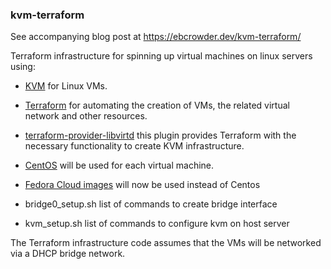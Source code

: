 ### kvm-terraform

See accompanying blog post at https://ebcrowder.dev/kvm-terraform/

Terraform infrastructure for spinning up virtual machines on linux servers using:

- [KVM](https://www.linux-kvm.org/page/Main_Page) for Linux VMs.
- [Terraform](https://www.terraform.io/) for automating the creation of VMs, the related virtual network and other resources.
- [terraform-provider-libvirtd](https://github.com/dmacvicar/terraform-provider-libvirt) this plugin provides Terraform with the necessary functionality to create KVM infrastructure.
- [CentOS](https://www.centos.org/) will be used for each virtual machine.
- [Fedora Cloud images](https://alt.fedoraproject.org/cloud/) will now be used instead of Centos

- bridge0_setup.sh list of commands to create bridge interface
- kvm_setup.sh list of commands to configure kvm on host server

The Terraform infrastructure code assumes that the VMs will be networked via a DHCP bridge network.
